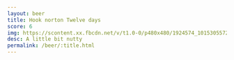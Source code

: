 ```yaml
---
layout: beer
title: Hook norton Twelve days
score: 6
img: https://scontent.xx.fbcdn.net/v/t1.0-0/p480x480/1924574_10153055725888745_6113742952542006972_n.jpg?oh=97265dc4d1dcc8b818db2df95391c01e&oe=58392CB3
desc: A little bit nutty
permalink: /beer/:title.html
---
```

